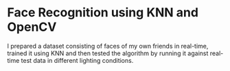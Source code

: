 # Face Recognition using KNN and OpenCV
 I prepared a dataset consisting of faces of my own friends in real-time, trained it using KNN and then tested the algorithm by running it against real-time test data in different lighting conditions.
